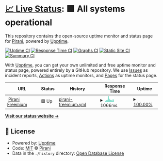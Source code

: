# [📈 Live Status](https://demo.upptime.js.org): <!--live status--> **🟩 All systems operational**

This repository contains the open-source uptime monitor and status page for [Pirani](https://demo.upptime.js.org), powered by [Upptime](https://github.com/upptime/upptime).

[![Uptime CI](https://github.com/Pirani/upptime/workflows/Uptime%20CI/badge.svg)](https://github.com/Pirani/upptime/actions?query=workflow%3A%22Uptime+CI%22)
[![Response Time CI](https://github.com/Pirani/upptime/workflows/Response%20Time%20CI/badge.svg)](https://github.com/Pirani/upptime/actions?query=workflow%3A%22Response+Time+CI%22)
[![Graphs CI](https://github.com/Pirani/upptime/workflows/Graphs%20CI/badge.svg)](https://github.com/Pirani/upptime/actions?query=workflow%3A%22Graphs+CI%22)
[![Static Site CI](https://github.com/Pirani/upptime/workflows/Static%20Site%20CI/badge.svg)](https://github.com/Pirani/upptime/actions?query=workflow%3A%22Static+Site+CI%22)
[![Summary CI](https://github.com/Pirani/upptime/workflows/Summary%20CI/badge.svg)](https://github.com/Pirani/upptime/actions?query=workflow%3A%22Summary+CI%22)

With [Upptime](https://upptime.js.org), you can get your own unlimited and free uptime monitor and status page, powered entirely by a GitHub repository. We use [Issues](https://github.com/Pirani/upptime/issues) as incident reports, [Actions](https://github.com/Pirani/upptime/actions) as uptime monitors, and [Pages](https://demo.upptime.js.org) for the status page.

<!--start: status pages-->
<!-- This summary is generated by Upptime (https://github.com/upptime/upptime) -->
<!-- Do not edit this manually, your changes will be overwritten -->
<!-- prettier-ignore -->
| URL | Status | History | Response Time | Uptime |
| --- | ------ | ------- | ------------- | ------ |
| <img alt="" src="https://favicons.githubusercontent.com/www.piranirisk.com" height="13"> [Pirani Freemium](https://www.piranirisk.com) | 🟩 Up | [pirani-freemium.yml](https://github.com/cero-pirani/Pirani-status-upptime/commits/HEAD/history/pirani-freemium.yml) | <details><summary><img alt="Response time graph" src="./graphs/pirani-freemium/response-time-week.png" height="20"> 1066ms</summary><br><a href="https://Pirani.github.io/Pirani-status-upptime/history/pirani-freemium"><img alt="Response time 1066" src="https://img.shields.io/endpoint?url=https%3A%2F%2Fraw.githubusercontent.com%2Fcero-pirani%2FPirani-status-upptime%2FHEAD%2Fapi%2Fpirani-freemium%2Fresponse-time.json"></a><br><a href="https://Pirani.github.io/Pirani-status-upptime/history/pirani-freemium"><img alt="24-hour response time 1066" src="https://img.shields.io/endpoint?url=https%3A%2F%2Fraw.githubusercontent.com%2Fcero-pirani%2FPirani-status-upptime%2FHEAD%2Fapi%2Fpirani-freemium%2Fresponse-time-day.json"></a><br><a href="https://Pirani.github.io/Pirani-status-upptime/history/pirani-freemium"><img alt="7-day response time 1066" src="https://img.shields.io/endpoint?url=https%3A%2F%2Fraw.githubusercontent.com%2Fcero-pirani%2FPirani-status-upptime%2FHEAD%2Fapi%2Fpirani-freemium%2Fresponse-time-week.json"></a><br><a href="https://Pirani.github.io/Pirani-status-upptime/history/pirani-freemium"><img alt="30-day response time 1066" src="https://img.shields.io/endpoint?url=https%3A%2F%2Fraw.githubusercontent.com%2Fcero-pirani%2FPirani-status-upptime%2FHEAD%2Fapi%2Fpirani-freemium%2Fresponse-time-month.json"></a><br><a href="https://Pirani.github.io/Pirani-status-upptime/history/pirani-freemium"><img alt="1-year response time 1066" src="https://img.shields.io/endpoint?url=https%3A%2F%2Fraw.githubusercontent.com%2Fcero-pirani%2FPirani-status-upptime%2FHEAD%2Fapi%2Fpirani-freemium%2Fresponse-time-year.json"></a></details> | <details><summary><a href="https://Pirani.github.io/Pirani-status-upptime/history/pirani-freemium">100.00%</a></summary><a href="https://Pirani.github.io/Pirani-status-upptime/history/pirani-freemium"><img alt="All-time uptime 100.00%" src="https://img.shields.io/endpoint?url=https%3A%2F%2Fraw.githubusercontent.com%2Fcero-pirani%2FPirani-status-upptime%2FHEAD%2Fapi%2Fpirani-freemium%2Fuptime.json"></a><br><a href="https://Pirani.github.io/Pirani-status-upptime/history/pirani-freemium"><img alt="24-hour uptime 100.00%" src="https://img.shields.io/endpoint?url=https%3A%2F%2Fraw.githubusercontent.com%2Fcero-pirani%2FPirani-status-upptime%2FHEAD%2Fapi%2Fpirani-freemium%2Fuptime-day.json"></a><br><a href="https://Pirani.github.io/Pirani-status-upptime/history/pirani-freemium"><img alt="7-day uptime 100.00%" src="https://img.shields.io/endpoint?url=https%3A%2F%2Fraw.githubusercontent.com%2Fcero-pirani%2FPirani-status-upptime%2FHEAD%2Fapi%2Fpirani-freemium%2Fuptime-week.json"></a><br><a href="https://Pirani.github.io/Pirani-status-upptime/history/pirani-freemium"><img alt="30-day uptime 100.00%" src="https://img.shields.io/endpoint?url=https%3A%2F%2Fraw.githubusercontent.com%2Fcero-pirani%2FPirani-status-upptime%2FHEAD%2Fapi%2Fpirani-freemium%2Fuptime-month.json"></a><br><a href="https://Pirani.github.io/Pirani-status-upptime/history/pirani-freemium"><img alt="1-year uptime 100.00%" src="https://img.shields.io/endpoint?url=https%3A%2F%2Fraw.githubusercontent.com%2Fcero-pirani%2FPirani-status-upptime%2FHEAD%2Fapi%2Fpirani-freemium%2Fuptime-year.json"></a></details>

<!--end: status pages-->

[**Visit our status website →**](https://demo.upptime.js.org)

## 📄 License

- Powered by: [Upptime](https://github.com/upptime/upptime)
- Code: [MIT](./LICENSE) © [Pirani](https://demo.upptime.js.org)
- Data in the `./history` directory: [Open Database License](https://opendatacommons.org/licenses/odbl/1-0/)
